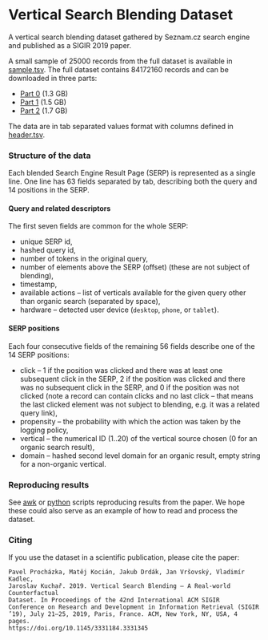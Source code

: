 Vertical Search Blending Dataset
================================

A vertical search blending dataset gathered by Seznam.cz search engine and published as a SIGIR 2019 paper.

A small sample of 25000 records from the full dataset is available in [sample.tsv](./sample.tsv). The full dataset contains 84172160 records and can be downloaded in three parts:
* [Part 0](https://github.com/seznam/vertical-search-blending-dataset/releases/latest/download/part0.tar.gz) (1.3 GB)
* [Part 1](https://github.com/seznam/vertical-search-blending-dataset/releases/latest/download/part1.tar.gz) (1.5 GB)
* [Part 2](https://github.com/seznam/vertical-search-blending-dataset/releases/latest/download/part2.tar.gz) (1.7 GB)

The data are in tab separated values format with columns defined in [header.tsv](./header.tsv).


### Structure of the data

Each blended Search Engine Result Page (SERP) is represented as a single line. One line has 63 fields separated by tab, describing both the query and 14 positions in the SERP.

#### Query and related descriptors

The first seven fields are common for the whole SERP:
* unique SERP id,
* hashed query id,
* number of tokens in the original query,
* number of elements above the SERP (offset) (these are not subject of blending),
* timestamp,
* available actions – list of verticals available for the given query other than organic search (separated by space),
* hardware – detected user device (`desktop`, `phone`, or `tablet`).

#### SERP positions

Each four consecutive fields of the remaining 56 fields describe one of the 14 SERP positions:

* click – 1 if the position was clicked and there was at least one subsequent click in the SERP, 2 if the position was clicked and there was no subsequent click in the SERP, and 0 if the position was not clicked (note a record can contain clicks and no last click – that means the last clicked element was not subject to blending, e.g. it was a related query link),
* propensity – the probability with which the action was taken by the logging policy,
* vertical – the numerical ID (1..20) of the vertical source chosen (0 for an organic search result),
* domain – hashed second level domain for an organic result, empty string for a non-organic vertical.

### Reproducing results

See [awk](experiments/awk) or [python](experiments/python) scripts reproducing results from the paper. We hope these could also serve as an example of how to read and process the dataset.

### Citing
If you use the dataset in a scientific publication, please cite the paper:
```
Pavel Procházka, Matěj Kocián, Jakub Drdák, Jan Vršovský, Vladimír Kadlec,
Jaroslav Kuchař. 2019. Vertical Search Blending – A Real-world Counterfactual
Dataset. In Proceedings of the 42nd International ACM SIGIR
Conference on Research and Development in Information Retrieval (SIGIR
’19), July 21–25, 2019, Paris, France. ACM, New York, NY, USA, 4 pages.
https://doi.org/10.1145/3331184.3331345
```
